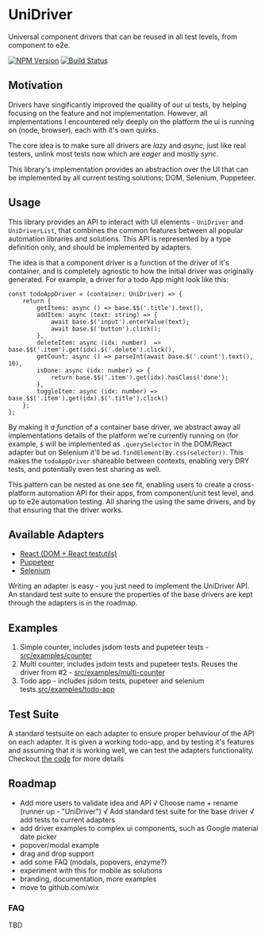 # UniDriver

Universal component drivers that can be reused in all test levels, from component to e2e.

[![NPM Version](https://img.shields.io/npm/v/unidriver.svg?style=flat)](https://www.npmjs.com/package/unidriver)
[![Build Status](https://travis-ci.org/wix-incubator/unidriver.svg?branch=master)](https://travis-ci.org/wix-incubator/unidriver)

## Motivation

Drivers have singificantly improved the quaility of our ui tests, by helping focusing on the feature and not implementation.
However, all implementations I encountered rely deeply on the platform the ui is running on (node, browser), each with it's own quirks.

The core idea is to make sure all drivers are *lazy* and *async*, just like real testers, unlink most tests now which are *eager* and mostly *sync*.

This library's implementation provides an abstraction over the UI that can be implemented by all current testing solutions; DOM, Selenium, Puppeteer.


## Usage
This library provides an API to interact with UI elements - `UniDriver` and `UniDriverList`, that combines the common features between all popular automation libraries and solutions. This API is represented by a type definition only, and should be implemented by adapters.

The idea is that a component driver is a function of the driver of it's container, and is completely agnostic to how the initial driver was originally generated. 
For example, a driver for a todo App might look like this:

```
const todoAppDriver = (container: UniDriver) => {
	return {
		getItems: async () => base.$$('.title').text(),
		addItem: async (text: string) => {
			await base.$('input').enterValue(text);
			await base.$('button').click();
		},
		deleteItem: async (idx: number)  => base.$$('.item').get(idx).$('.delete').click(),
		getCount: async () => parseInt(await base.$('.count').text(), 10),
		isDone: async (idx: number) => {
			return base.$$('.item').get(idx).hasClass('done');
		},
		toggleItem: async (idx: number) => base.$$('.item').get(idx).$('.title').click()
	};
};
```
By making it *a function* of a container base driver, we abstract away all implementations details of the platform we're currently running on (for example, `$` will be implemented as `.querySelector` in the DOM/React adapter but on Selenium it'll be `wd.findElement(By.css(selector))`. This makes the `todoAppDriver` shareable between contexts, enabling very DRY tests, and potentially even test sharing as well.

This pattern can be nested as one see fit, enabling users to create a cross-platform automation API for their apps, from component/unit test level, and up to e2e automation testing. All sharing the using the same drivers, and by that ensuring that the driver works.

## Available Adapters

- [React (DOM + React testutils)](lib/react)
- [Puppeteer](lib/puppeteer)
- [Selenium](lib/selenium)

Writing an adapter is easy - you just need to implement the UniDriver API.
An standard test suite to ensure the properties of the base drivers are kept through the adapters is in the roadmap.

## Examples
1. Simple counter, includes jsdom tests and pupeteer tests - [src/examples/counter](examples/counter)
2. Multi counter, includes jsdom tests and pupeteer tests. Reuses the driver from #2 - [src/examples/multi-counter](examples/multi-counter)
3. Todo app - includes jsdom tests, pupeteer and selenium tests.[src/examples/todo-app](examples/todo-app)

## Test Suite
A standard testsuite on each adapter to ensure proper behaviour of the API on each adapter. It is given a working todo-app, and by testing it's features and assuming that it is working well, we can test the adapters functionality. 
Checkout [the code](src/test-suite/spec.ts) for more details

## Roadmap
- Add more users to validate idea and API
√ Choose name + rename (runner up - "UniDriver")
√ Add standard test suite for the base driver
√ add tests to current adapters
- add driver examples to complex ui components, such as Google material date picker
- popover/modal example
- drag and drop support
- add some FAQ (modals, popovers, enzyme?)
- experiment with this for mobile as solutions
- branding, documentation, more examples
- move to github.com/wix


### FAQ
TBD






